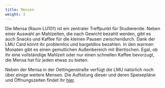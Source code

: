 ```yaml
---
title: Mensen
weight: 3
---
```


Die Mensa (Raum LU101) ist ein zentraler Treffpunkt für Studierende. Neben einer Auswahl an Mahlzeiten, die nach Gewicht
bezahlt werden, gibt es auch Snacks und Kaffee für die kleinen Pausen zwischendurch. Dank der LMU Card könnt ihr problemlos und bargeldlos bezahlen. In den warmen Monaten gibt es einen gemutlichen Außenbereich mit Biertischen. Egal, ob ihr eine vollständige Mahlzeit oder nur einen schnellen Kaffee bevorzugt, die Mensa hat für jeden etwas zu bieten. 

Neben der Mensa in der Oettingenstraße verfügt die LMU natürlich noch über einige weitere Mensen. Die Auflistung dieser und deren Speisepläne und Öffnungszeiten findet ihr [hier](https://www.studierendenwerk-muenchen-oberbayern.de/mensa/standorte-und-oeffnungszeiten/muenchen/).